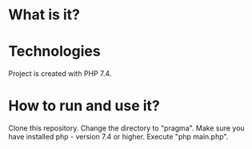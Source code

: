 # What is it?


# Technologies
Project is created with PHP 7.4.

# How to run and use it?
Clone this repository. Change the directory to "pragma". Make sure you have installed php - version 7.4 or higher.
Execute "php main.php".


